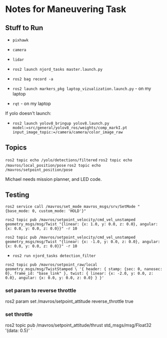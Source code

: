 # Notes for Maneuvering Task

## Stuff to Run

* `pixhawk`
* `camera`
* `lidar`
* `ros2 launch njord_tasks master.launch.py`
* `ros2 bag record -a`

* `ros2 launch markers_pkg laptop_vizualization.launch.py` - on my laptop
* `rqt` - on my laptop

If yolo doesn't launch:
* `ros2 launch yolov8_bringup yolov8.launch.py model:=src/general/yolov8_ros/weights/comp_markI.pt input_image_topic:=/camera/camera/color_image_raw`


## Topics

`ros2 topic echo /yolo/detections/filtered`
`ros2 topic echo /mavros/local_position/pose`
`ros2 topic echo /mavros/setpoint_position/pose`


Michael needs mission planner, and LED code.


## Testing

`ros2 service call /mavros/set_mode mavros_msgs/srv/SetMode "{base_mode: 0, custom_mode: 'HOLD'}"`

`ros2 topic pub /mavros/setpoint_velocity/cmd_vel_unstamped geometry_msgs/msg/Twist "{linear: {x: 1.0, y: 0.0, z: 0.0}, angular: {x: 0.0, y: 0.0, z: 0.0}}" -r 10`

`ros2 topic pub /mavros/setpoint_velocity/cmd_vel_unstamped geometry_msgs/msg/Twist "{linear: {x: -1.0, y: 0.0, z: 0.0}, angular: {x: 0.0, y: 0.0, z: 0.0}}" -r 10`


* `ros2 run njord_tasks detection_filter`


`ros2 topic pub /mavros/setpoint_raw/local geometry_msgs/msg/TwistStamped \
'{
  header: {
    stamp: {sec: 0, nanosec: 0},
    frame_id: "base_link"
  },
  twist: {
    linear: {x: -2.0, y: 0.0, z: 0.0},
    angular: {x: 0.0, y: 0.0, z: 0.0}
  }
}'`



### set param to reverse throttle
ros2 param set /mavros/setpoint_attitude reverse_throttle true

### set throttle
ros2 topic pub /mavros/setpoint_attitude/thrust std_msgs/msg/Float32 '{data: 0.5}'
`

